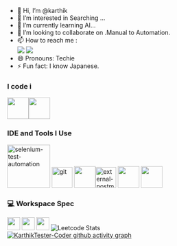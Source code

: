 - 👋 Hi, I’m @karthik
- 👀 I’m interested in Searching ...
- 🌱 I’m currently learning AI...
- 💞️ I’m looking to collaborate on .Manual to Automation.
- 📫 How to reach me :
 <br /> [<img src="https://img.shields.io/badge/Gmail-D14836?style=for-the-badge&logo=gmail&logoColor=white" />](https://mail.google.com/mail/u/karthiksankar099@gmail.com) [<img src="https://img.shields.io/badge/LinkedIn-0077B5?style=for-the-badge&logo=linkedin&logoColor=white" />](https://www.linkedin.com/in/karthik-sankar-644518323/)
- 😄 Pronouns: Techie
- ⚡ Fun fact: I know Japanese.
### I code i
<img height="50" width="50" src="https://img.icons8.com/color/48/000000/java-coffee-cup-logo.png" /><img height="50" width="50" src="https://img.icons8.com/color/48/000000/mysql-logo.png"/>
### IDE and Tools I Use
 <img width="100" height="100" src="https://img.icons8.com/stickers/100/selenium-test-automation.png" alt="selenium-test-automation"/> <img width="48" height="48" src="https://img.icons8.com/color/48/git.png" alt="git"/>
 <img height="50" src="https://img.icons8.com/officel/480/null/java-eclipse.png"/><img width="48" height="48" src="https://img.icons8.com/external-tal-revivo-shadow-tal-revivo/48/external-postman-is-the-only-complete-api-development-environment-logo-shadow-tal-revivo.png" alt="external-postman-is-the-only-complete-api-development-environment-logo-shadow-tal-revivo"/> <img height="50" width="50" src="https://img.icons8.com/doodle/48/000000/adobe-photoshop.png"/>  <img height="50" src="https://img.shields.io/badge/Adobe%20XD-FF61F6?style=for-the-badge&logo=Adobe%20XD&logoColor=white"/>

<!---
karthikTester-Coder/karthikTester-Coder is a ✨ special ✨ repository because its `README.md` (this file) appears on your GitHub profile.
You can click the Preview link to take a look at your changes.
--->
### 💻 Workspace Spec
<img height="30" src="https://img.shields.io/badge/Macbook-Pro_M1-ED1C24?style=for-the-badge&logo=apple&logoColor=white"/> <img height="30" src="https://img.shields.io/badge/NVIDIA-GTX1650-76B900?style=for-the-badge&logo=nvidia&logoColor=white"/>  <img height="30" src="https://img.shields.io/badge/AMD-Ryzen_5_4600H-ED1C24?style=for-the-badge&logo=amd&logoColor=white"/> 
![Leetcode Stats](https://leetcard.jacoblin.cool/KarthikTester-Coder)
[![KarthikTester-Coder github activity graph](https://github-readme-activity-graph.vercel.app/graph?username=KarthikTester-Coder&bg_color=2a2729&color=3017ee&line=40a932&point=f6f4f4&area=true&hide_border=true)](https://github.com/ashutosh00710/github-readme-activity-graph)

